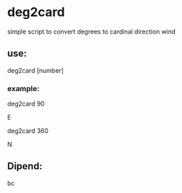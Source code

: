 # deg2card

simple script to convert degrees to cardinal direction wind

## use:

deg2card [number]

### example:

deg2card 90

E

deg2card 360

N

## Dipend:

bc


